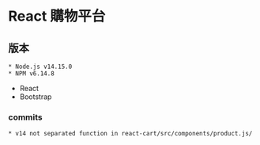 # React 購物平台

## 版本
    * Node.js v14.15.0
    * NPM v6.14.8

* React
* Bootstrap

### commits
    * v14 not separated function in react-cart/src/components/product.js/